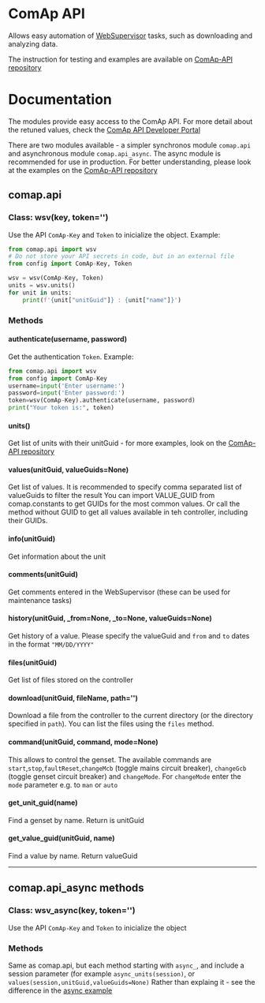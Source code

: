 # ComAp API
Allows easy automation of [WebSupervisor](https://www.websupervisor.net/) tasks, such as downloading and analyzing data.

The instruction for testing and examples are available on [ComAp-API repository](https://github.com/bruxy70/ComAp-API)

# Documentation
The modules provide easy access to the ComAp API. For more detail about the retuned values, check the [ComAp API Developer Portal](https://websupervisor.portal.azure-api.net/docs/services)

There are two modules available - a simpler synchronos module `comap.api` and asynchronous module `comap.api_async`. The async module is recommended for use in production.
For better understanding, please look at the examples on the [ComAp-API repository](https://github.com/bruxy70/ComAp-API)

## comap.api
### Class: wsv(key, token='')
Use the API ``ComAp-Key`` and ``Token`` to inicialize the object. Example:
```python
from comap.api import wsv
# Do not store your API secrets in code, but in an external file
from config import ComAp-Key, Token

wsv = wsv(ComAp-Key, Token)
units = wsv.units()
for unit in units:
    print(f'{unit["unitGuid"]} : {unit["name"]}')
```

### Methods
#### authenticate(username, password)
Get the authentication `Token`. 
Example:
```python
from comap.api import wsv
from config import ComAp-Key
username=input('Enter username:')
password=input('Enter password:')
token=wsv(ComAp-Key).authenticate(username, password)
print("Your token is:", token)
```

#### units()
Get list of units with their unitGuid - for more examples, look on the [ComAp-API repository](https://github.com/bruxy70/ComAp-API)

#### values(unitGuid, valueGuids=None)
Get list of values. It is recommended to specify comma separated list of valueGuids to filter the result
You can import VALUE_GUID from comap.constants to get GUIDs for the most common values. Or call the method without GUID to get all values available in teh controller, including their GUIDs.

#### info(unitGuid)
Get information about the unit

#### comments(unitGuid)
Get comments entered in the WebSupervisor (these can be used for maintenance tasks)

#### history(unitGuid, _from=None, _to=None, valueGuids=None)
Get history of a value. Please specify the valueGuid and `from` and `to` dates in the format `"MM/DD/YYYY"`

#### files(unitGuid)
Get list of files stored on the controller

#### download(unitGuid, fileName, path='')
Download a file from the controller to the current directory (or the directory specified in `path`). You can list the files using the `files` method.

#### command(unitGuid, command, mode=None)
This allows to control the genset. The available commands are `start`,`stop`,`faultReset`,`changeMcb` (toggle mains circuit breaker), `changeGcb` (toggle genset circuit breaker) and `changeMode`. 
For `changeMode` enter the `mode` parameter e.g. to `man` or `auto`

#### get_unit_guid(name)
Find a genset by name. Return is unitGuid

#### get_value_guid(unitGuid, name)
Find a value by name. Return valueGuid

---

## comap.api_async methods
### Class: wsv_async(key, token='')
Use the API ``ComAp-Key`` and ``Token`` to inicialize the object

### Methods
Same as comap.api, but each method starting with `async_`, and include a session parameter (for example `async_units(session)`, or `values(session,unitGuid,valueGuids=None)`
Rather than explaing it - see the difference in the [async example](https://github.com/bruxy70/ComAp-API/tree/development/simple-examples-async)